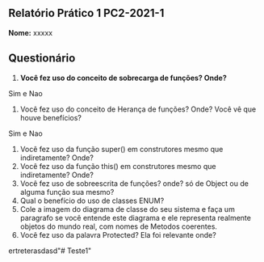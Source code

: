 ## Relatório Prático 1 PC2-2021-1

**Nome:** xxxxx

## Questionário

1. **Você fez uso do conceito de sobrecarga de funções? Onde?**

Sim e Nao

1. Você fez uso do conceito de Herança de funções? Onde? Você vê que houve benefícios?

Sim e Nao

1. Você fez uso da função super() em construtores mesmo que indiretamente? Onde?
1. Você fez uso da função this() em construtores mesmo que indiretamente? Onde?
1. Você fez uso de sobreescrita de funções? onde? só de Object ou de alguma função sua mesmo?
1. Qual o benefício do uso de classes ENUM?
1. Cole a imagem do diagrama de classe do seu sistema e faça um paragrafo se você entende este diagrama e ele representa realmente objetos do mundo real, com nomes de Metodos coerentes.
1. Você fez uso da palavra Protected? Ela foi relevante onde?

ertreterasdasd"# Teste1" 
